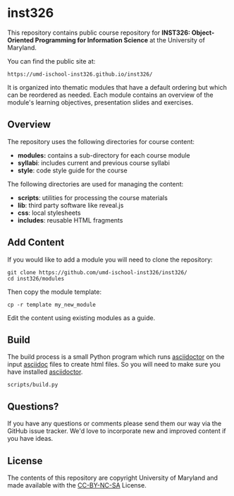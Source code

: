 # inst326

This repository contains public course repository for **INST326: Object-Oriented Programming for Information Science** at the University of Maryland.

You can find the public site at:

    https://umd-ischool-inst326.github.io/inst326/

It is organized into thematic modules that have a default ordering but which can be reordered as needed. Each module contains an overview of the module's  learning objectives, presentation slides and exercises.

## Overview

The repository uses the following directories for course content:

* **modules:** contains a sub-directory for each course module
* **syllabi**: includes current and previous course syllabi
* **style**: code style guide for the course

The following directories are used for managing the content:

* **scripts**: utilities for processing the course materials
* **lib**: third party software like reveal.js
* **css**: local stylesheets
* **includes**: reusable HTML fragments

## Add Content

If you would like to add a module you will need to clone the repository:

    git clone https://github.com/umd-ischool-inst326/inst326/
    cd inst326/modules

Then copy the module template:

    cp -r template my_new_module

Edit the content using existing modules as a guide.

## Build

The build process is a small Python program which runs [asciidoctor] on the input [asciidoc] files to create html files. So you will need to make sure you have installed [asciidoctor].

    scripts/build.py

## Questions?

If you have any questions or comments please send them our way via the GitHub issue tracker. We'd love to incorporate new and improved content if you have ideas.

## License

The contents of this repository are copyright University of Maryland and made available with the [CC-BY-NC-SA] License. 

[asciidoctor]: https://asciidoctor.org/
[asciidoc]: https://en.wikipedia.org/wiki/AsciiDoc
[CC-BY-NC-SA]: http://creativecommons.org/licenses/by-nc-sa/4.0/
